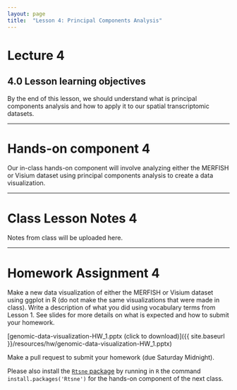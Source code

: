 ```yaml
---
layout: page
title:  "Lesson 4: Principal Components Analysis"
---
```


# Lecture 4

## 4.0 Lesson learning objectives

By the end of this lesson, we should understand what is principal components analysis and how to apply it to our spatial transcriptomic datasets.

---

# Hands-on component 4

Our in-class hands-on component will involve analyzing either the MERFISH or Visium dataset using principal components analysis to create a data visualization. 

---

# Class Lesson Notes 4

Notes from class will be uploaded here.

---

# Homework Assignment 4

Make a new data visualization of either the MERFISH or Visium dataset using ggplot in R (do not make the same visualizations that were made in class). Write a description of what you did using vocabulary terms from Lesson 1. See slides for more details on what is expected and how to submit your homework. 

[genomic-data-visualization-HW_1.pptx (click to download)]({{ site.baseurl }}/resources/hw/genomic-data-visualization-HW_1.pptx)

Make a pull request to submit your homework (due Saturday Midnight).

Please also install the [`Rtsne` package](https://cran.r-project.org/web/packages/Rtsne/index.html) by running in `R` the command `install.packages('Rtsne')` for the hands-on component of the next class.

